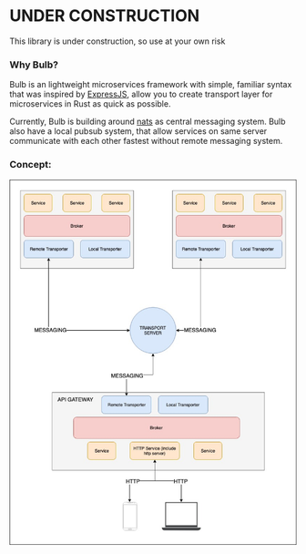 
# UNDER CONSTRUCTION
This library is under construction, so use at your own risk

### Why Bulb?
Bulb is an lightweight microservices framework with simple, familiar syntax that was inspired by [ExpressJS](https://github.com/expressjs/express),
allow you to create transport layer for microservices in Rust as quick as possible.

Currently, Bulb is building around [nats](https://github.com/nats-io/nats-server) as central messaging system.
Bulb also have a local pubsub system, that allow services on same server communicate with each other fastest without remote messaging system.

### Concept:
![Concept](./assets/architecture.jpeg)
